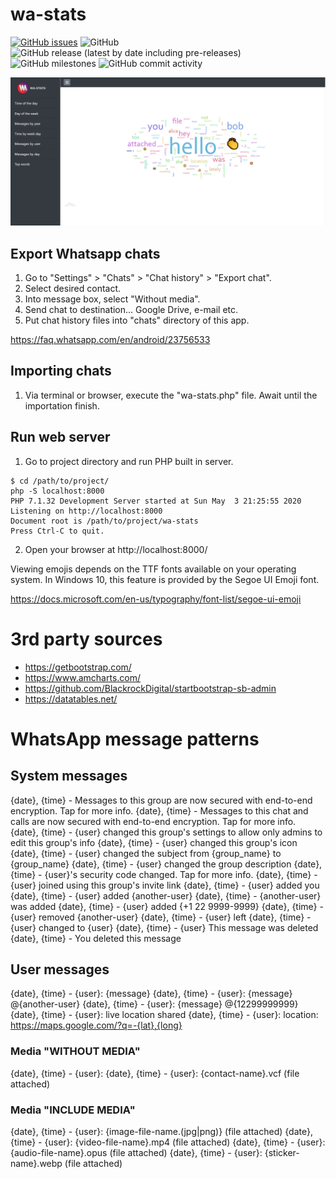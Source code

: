 # wa-stats

[![GitHub issues](https://img.shields.io/github/issues/ricardomaia/wa-stats)](https://github.com/ricardomaia/wa-stats/issues)
![GitHub](https://img.shields.io/github/license/ricardomaia/wa-stats)
![GitHub release (latest by date including pre-releases)](https://img.shields.io/github/v/release/ricardomaia/wa-stats?include_prereleases)
![GitHub milestones](https://img.shields.io/github/milestones/open/ricardomaia/wa-stats)
![GitHub commit activity](https://img.shields.io/github/commit-activity/w/ricardomaia/wa-stats)

![alt text](https://raw.githubusercontent.com/ricardomaia/wa-stats/develop/screenshot.png)

## Export Whatsapp chats

1. Go to "Settings" > "Chats" > "Chat history" > "Export chat".
2. Select desired contact.
3. Into message box, select "Without media".
4. Send chat to destination... Google Drive, e-mail etc.
5. Put chat history files into "chats" directory of this app.

https://faq.whatsapp.com/en/android/23756533

## Importing chats

1. Via terminal or browser, execute the "wa-stats.php" file. Await until the importation finish.

## Run web server

1. Go to project directory and run PHP built in server.

```
$ cd /path/to/project/
php -S localhost:8000
PHP 7.1.32 Development Server started at Sun May  3 21:25:55 2020
Listening on http://localhost:8000
Document root is /path/to/project/wa-stats
Press Ctrl-C to quit.
```

2. Open your browser at http://localhost:8000/

Viewing emojis depends on the TTF fonts available on your operating system. In Windows 10, this feature is provided by the Segoe UI Emoji font.

https://docs.microsoft.com/en-us/typography/font-list/segoe-ui-emoji

# 3rd party sources

- https://getbootstrap.com/
- https://www.amcharts.com/
- https://github.com/BlackrockDigital/startbootstrap-sb-admin
- https://datatables.net/

# WhatsApp message patterns

## System messages

{date}, {time} - Messages to this group are now secured with end-to-end encryption. Tap for more info.
{date}, {time} - Messages to this chat and calls are now secured with end-to-end encryption. Tap for more info.
{date}, {time} - {user} changed this group's settings to allow only admins to edit this group's info
{date}, {time} - {user} changed this group's icon
{date}, {time} - {user} changed the subject from {group_name} to {group_name}
{date}, {time} - {user} changed the group description
{date}, {time} - {user}'s security code changed. Tap for more info.
{date}, {time} - {user} joined using this group's invite link
{date}, {time} - {user} added you
{date}, {time} - {user} added {another-user}
{date}, {time} - {another-user} was added
{date}, {time} - {user} added {+1 22 9999-9999}
{date}, {time} - {user} removed {another-user}
{date}, {time} - {user} left
{date}, {time} - {user} changed to {user}
{date}, {time} - {user} This message was deleted
{date}, {time} - You deleted this message

## User messages

{date}, {time} - {user}: {message}
{date}, {time} - {user}: {message} @{another-user}
{date}, {time} - {user}: {message} @{12299999999}
{date}, {time} - {user}: live location shared
{date}, {time} - {user}: location: https://maps.google.com/?q=-{lat},{long}

### Media "WITHOUT MEDIA"

{date}, {time} - {user}: <Media omitted>
{date}, {time} - {user}: {contact-name}.vcf (file attached)

### Media "INCLUDE MEDIA"

{date}, {time} - {user}: {image-file-name.(jpg|png)} (file attached)
{date}, {time} - {user}: {video-file-name}.mp4 (file attached)
{date}, {time} - {user}: {audio-file-name}.opus (file attached)
{date}, {time} - {user}: {sticker-name}.webp (file attached)
